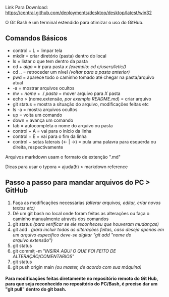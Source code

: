 Link Para Download: https://central.github.com/deployments/desktop/desktop/latest/win32

O Git Bash é um terminal estendido para otimizar o uso do GitHub.



## Comandos Básicos

- control + L = limpar tela
- mkdir = criar diretório (pasta) dentro do local
- ls = listar o que tem dentro da pasta
- cd + *algo* = ir para pasta *x* *(exemplo: cd c/users/letic/)*
- cd .. = retroceder um nível *(voltar para a pasta anterior)*
- pwd = aparece todo o caminho tomado até chegar na pasta/arquivo atual
- -a = mostrar arquivos ocultos
- mv + *nome* + ./ *pasta* = mover arquivo para *X* pasta
- echo > (nome.extensão, *por exemplo README.md*) = criar arquivo
- git status = mostra a situação do arquivo, modificações feitas etc
- ls -a = mostra arquivos ocultos
- up = volta um comando
- down = avança um comando
- tab = autocompleta o nome do arquivo ou pasta
- control + A = vai para o início da linha
- control + E = vai para o fim da linha
- control + setas laterais (<- | ->) = pula uma palavra para esquerda ou direita, respectivamente

Arquivos markdown usam o formato de extenção ".md"

Dicas para usar o typora = ajuda(h) > markdown reference



## Passo a passo para mandar arquivos do PC > GitHub

1. Faça as modificações necessárias *(alterar arquivos, editar, criar novos textos etc)*
2. Dê um git bash no local onde foram feitas as alterações ou faça o caminho manualmente através dos comandos
3. git status *(para verificar se ele reconheceu que houveram mudanças)*
4. git add . *(para incluir todas as alterações feitas, caso deseja apenas em um arquivo específico deve-se digitar "git add "nome do arquivo.extensão")*
5. git status
6. git commit -m "*INSIRA AQUI O QUE FOI FEITO DE ALTERAÇÃO/COMENTARIOS*"
7. git status
8. git push origin main *(ou master, de acordo com sua máquina)*



#### Para modificações feitas diretamente no repositório remoto do Git Hub, para que seja reconhecido no repositório do PC/Bash, é preciso dar um "git pull" dentro do git bash.
